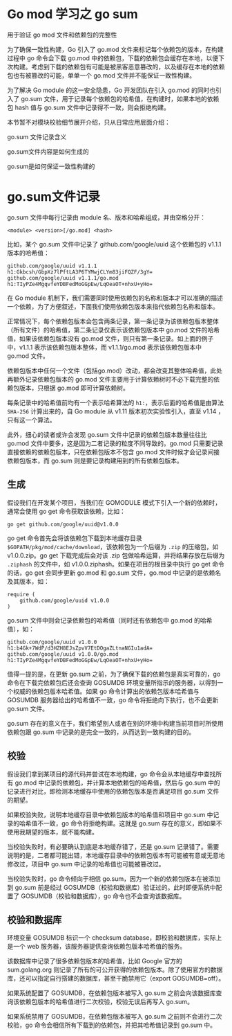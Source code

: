 # Go mod 学习之 go sum

用于验证 go mod 文件和依赖包的完整性

为了确保一致性构建，Go 引入了 go.mod 文件来标记每个依赖包的版本，在构建过程中 go 命令会下载 go.mod 中的依赖包，下载的依赖包会缓存在本地，以便下次构建。考虑到下载的依赖包有可能是被黑客恶意篡改的，以及缓存在本地的依赖包也有被篡改的可能，单单一个 go.mod 文件并不能保证一致性构建。

为了解决 Go module 的这一安全隐患，Go 开发团队在引入 go.mod 的同时也引入了 go.sum 文件，用于记录每个依赖包的哈希值，在构建时，如果本地的依赖包 hash 值与 go.sum 文件中记录得不一致，则会拒绝构建。

本节暂不对模块校验细节展开介绍，只从日常应用层面介绍：

go.sum 文件记录含义

go.sum文件内容是如何生成的

go.sum是如何保证一致性构建的

# go.sum文件记录

go.sum 文件中每行记录由 module 名、版本和哈希组成，并由空格分开：

```
<module> <version>[/go.mod] <hash>
```

比如，某个 go.sum 文件中记录了 github.com/google/uuid 这个依赖包的 v1.1.1 版本的哈希值：

```
github.com/google/uuid v1.1.1 h1:Gkbcsh/GbpXz7lPftLA3P6TYMwjCLYm83jiFQZF/3gY=
github.com/google/uuid v1.1.1/go.mod h1:TIyPZe4MgqvfeYDBFedMoGGpEw/LqOeaOT+nhxU+yHo=
```

在 Go module 机制下，我们需要同时使用依赖包的名称和版本才可以准确的描述一个依赖，为了方便叙述，下面我们使用依赖包版本来指代依赖包名称和版本。

正常情况下，每个依赖包版本会包含两条记录，第一条记录为该依赖包版本整体（所有文件）的哈希值，第二条记录仅表示该依赖包版本中 go.mod 文件的哈希值，如果该依赖包版本没有 go.mod 文件，则只有第一条记录。如上面的例子中，v1.1.1 表示该依赖包版本整体，而 v1.1.1/go.mod 表示该依赖包版本中 go.mod 文件。

依赖包版本中任何一个文件（包括go.mod）改动，都会改变其整体哈希值，此处再额外记录依赖包版本的 go.mod 文件主要用于计算依赖树时不必下载完整的依赖包版本，只根据 go.mod 即可计算依赖树。

每条记录中的哈希值前均有一个表示哈希算法的 `h1:`，表示后面的哈希值是由算法 `SHA-256` 计算出来的，自 Go module 从 v1.11 版本初次实验性引入，直至 v1.14 ，只有这一个算法。

此外，细心的读者或许会发现 go.sum 文件中记录的依赖包版本数量往往比 go.mod 文件中要多，这是因为二者记录的粒度不同导致的。go.mod 只需要记录直接依赖的依赖包版本，只在依赖包版本不包含 go.mod 文件时候才会记录间接依赖包版本，而 go.sum 则是要记录构建用到的所有依赖包版本。

## 生成

假设我们在开发某个项目，当我们在 GOMODULE 模式下引入一个新的依赖时，通常会使用 go get 命令获取该依赖，比如：

```
go get github.com/google/uuid@v1.0.0
```

go get 命令首先会将该依赖包下载到本地缓存目录 `$GOPATH/pkg/mod/cache/download`，该依赖包为一个后缀为 `.zip` 的压缩包，如 v1.0.0.zip。go get 下载完成后会对该 .zip 包做哈希运算，并将结果存放在后缀为 `.ziphash` 的文件中，如 v1.0.0.ziphash。如果在项目的根目录中执行 go get 命令的话，go get 会同步更新 go.mod 和 go.sum 文件，go.mod 中记录的是依赖名及其版本，如：

```
require (
    github.com/google/uuid v1.0.0
)
```

go.sum 文件中则会记录依赖包的哈希值（同时还有依赖包中 go.mod 的哈希值），如：

```
github.com/google/uuid v1.0.0 h1:b4Gk+7WdP/d3HZH8EJsZpvV7EtDOgaZLtnaNGIu1adA=
github.com/google/uuid v1.0.0/go.mod h1:TIyPZe4MgqvfeYDBFedMoGGpEw/LqOeaOT+nhxU+yHo=
```

值得一提的是，在更新 go.sum 之前，为了确保下载的依赖包是真实可靠的，go 命令在下载完依赖包后还会查询 GOSUMDB 环境变量所指示的服务器，以得到一个权威的依赖包版本哈希值。如果 go 命令计算出的依赖包版本哈希值与 GOSUMDB 服务器给出的哈希值不一致，go 命令将拒绝向下执行，也不会更新 go.sum 文件。

go.sum 存在的意义在于，我们希望别人或者在别的环境中构建当前项目时所使用依赖包跟 go.sum 中记录的是完全一致的，从而达到一致构建的目的。

## 校验

假设我们拿到某项目的源代码并尝试在本地构建，go 命令会从本地缓存中查找所有 go.mod 中记录的依赖包，并计算本地依赖包的哈希值，然后与 go.sum 中的记录进行对比，即检测本地缓存中使用的依赖包版本是否满足项目 go.sum 文件的期望。

如果校验失败，说明本地缓存目录中依赖包版本的哈希值和项目中 go.sum 中记录的哈希值不一致，go 命令将拒绝构建。这就是 go.sum 存在的意义，即如果不使用我期望的版本，就不能构建。

当校验失败时，有必要确认到底是本地缓存错了，还是 go.sum 记录错了。需要说明的是，二者都可能出错，本地缓存目录中的依赖包版本有可能被有意或无意地修改过，项目中 go.sum 中记录的哈希值也可能被篡改过。

当校验失败时，go 命令倾向于相信 go.sum，因为一个新的依赖包版本在被添加到 go.sum 前是经过 GOSUMDB（校验和数据库）验证过的。此时即便系统中配置了 GOSUMDB（校验和数据库），go 命令也不会查询该数据库。

## 校验和数据库

环境变量 GOSUMDB 标识一个 checksum database，即校验和数据库，实际上是一个 web 服务器，该服务器提供查询依赖包版本哈希值的服务。

该数据库中记录了很多依赖包版本的哈希值，比如 Google 官方的 sum.golang.org 则记录了所有的可公开获得的依赖包版本。除了使用官方的数据库，还可以指定自行搭建的数据库，甚至干脆禁用它（export GOSUMDB=off）。

如果系统配置了 GOSUMDB，在依赖包版本被写入 go.sum 之前会向该数据库查询该依赖包版本的哈希值进行二次校验，校验无误后再写入 go.sum。

如果系统禁用了 GOSUMDB，在依赖包版本被写入 go.sum 之前则不会进行二次校验，go 命令会相信所有下载到的依赖包，并把其哈希值记录到 go.sum 中。
